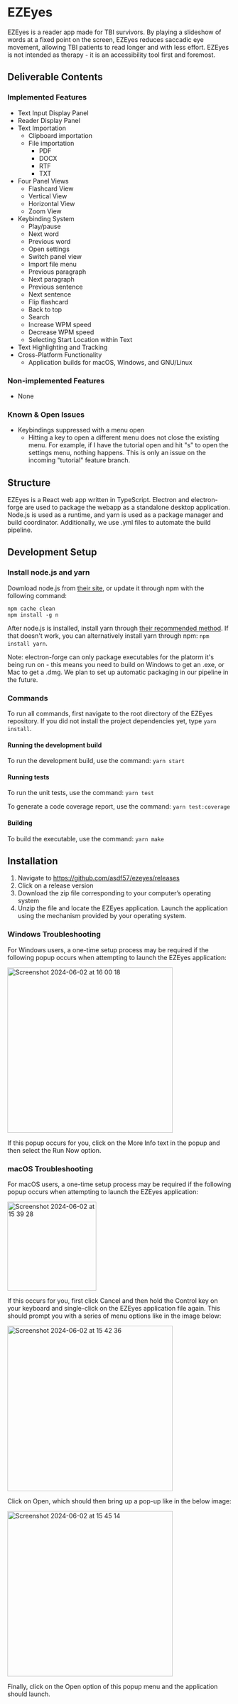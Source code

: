 # EZEyes

EZEyes is a reader app made for TBI survivors. By playing a slideshow of words at a fixed point on the screen, EZEyes reduces saccadic eye movement, allowing TBI patients to read longer and with less effort. EZEyes is not intended as therapy - it is an accessibility tool first and foremost.

## Deliverable Contents
### Implemented Features
- Text Input Display Panel
- Reader Display Panel
- Text Importation
  - Clipboard importation
  - File importation
    - PDF
    - DOCX
    - RTF
    - TXT 
- Four Panel Views
  - Flashcard View
  - Vertical View
  - Horizontal View
  - Zoom View
- Keybinding System
  - Play/pause
  - Next word
  - Previous word
  - Open settings
  - Switch panel view
  - Import file menu
  - Previous paragraph
  - Next paragraph
  - Previous sentence
  - Next sentence
  - Flip flashcard
  - Back to top
  - Search
  - Increase WPM speed
  - Decrease WPM speed
  - Selecting Start Location within Text
- Text Highlighting and Tracking
- Cross-Platform Functionality
  - Application builds for macOS, Windows, and GNU/Linux

### Non-implemented Features
- None
### Known & Open Issues
- Keybindings suppressed with a menu open
  - Hitting a key to open a different menu does not close the existing menu. For example, if I have the tutorial open and hit "s" to open the settings menu, nothing happens. This is only an issue on the incoming "tutorial" feature branch.

## Structure

EZEyes is a React web app written in TypeScript. Electron and electron-forge are used to package the webapp as a standalone desktop application. Node.js is used as a runtime, and yarn is used as a package manager and build coordinator. Additionally, we use .yml files to automate the build pipeline.

## Development Setup

### Install node.js and yarn

Download node.js from [their site](https://nodejs.org/en/download/), or update it through npm with the following command:

```
npm cache clean
npm install -g n
```

After node.js is installed, install yarn through [their recommended method](https://yarnpkg.com/getting-started/install). If that doesn't work, you can alternatively install yarn through npm: `npm install yarn`.

Note: electron-forge can only package executables for the platorm it's being run on - this means you need to build on Windows to get an .exe, or Mac to get a .dmg. We plan to set up automatic packaging in our pipeline in the future.

### Commands
To run all commands, first navigate to the root directory of the EZEyes repository. If you did not install the project dependencies yet, type `yarn install`.

#### Running the development build
To run the development build, use the command: `yarn start`

#### Running tests
To run the unit tests, use the command: `yarn test`

To generate a code coverage report, use the command: `yarn test:coverage`

#### Building
To build the executable, use the command: `yarn make`

## Installation
1. Navigate to https://github.com/asdf57/ezeyes/releases
2. Click on a release version
3. Download the zip file corresponding to your computer’s operating system
4. Unzip the file and locate the EZEyes application. Launch the application using the mechanism provided by your operating system.

### Windows Troubleshooting
For Windows users, a one-time setup process may be required if the following popup occurs when attempting to launch the EZEyes application:

<img width="372" alt="Screenshot 2024-06-02 at 16 00 18" src="https://github.com/asdf57/ezeyes/assets/53836417/5fc5228c-96ce-43b5-8fea-56c677f55bd4">

If this popup occurs for you, click on the More Info text in the popup and then select the Run Now option.
### macOS Troubleshooting
For macOS users, a one-time setup process may be required if the following popup occurs when attempting to launch the EZEyes application:

<img width="200" alt="Screenshot 2024-06-02 at 15 39 28" src="https://github.com/asdf57/ezeyes/assets/53836417/052b5a71-181e-4a52-8466-ad835c2d1c32">

If this occurs for you, first click Cancel and then hold the Control key on your keyboard and single-click on the EZEyes application file again. This should prompt you with a series of menu options like in the image below:

<img width="372" alt="Screenshot 2024-06-02 at 15 42 36" src="https://github.com/asdf57/ezeyes/assets/53836417/579cf194-ad85-4b6d-a026-c9e9146c4d9e">

Click on Open, which should then bring up a pop-up like in the below image:

<img width="372" alt="Screenshot 2024-06-02 at 15 45 14" src="https://github.com/asdf57/ezeyes/assets/53836417/40d014c9-750e-4aba-a4ff-d41c72373d2d">

Finally, click on the Open option of this popup menu and the application should launch.
